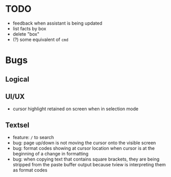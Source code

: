 # TODO

- feedback when assistant is being updated
- list facts by box
- delete "box"
- (?) some equivalent of `cmd`


# Bugs

## Logical

## UI/UX
- cursor highlight retained on screen when in selection mode

## Textsel
- feature: `/` to search
- bug: page up/down is not moving the cursor onto the visible screen
- bug: format codes showing at cursor location when cursor is at the beginning of a change in formatting
- bug: when copying text that contains square brackets, they are being stripped from the paste buffer output because tview is interpreting them as format codes
